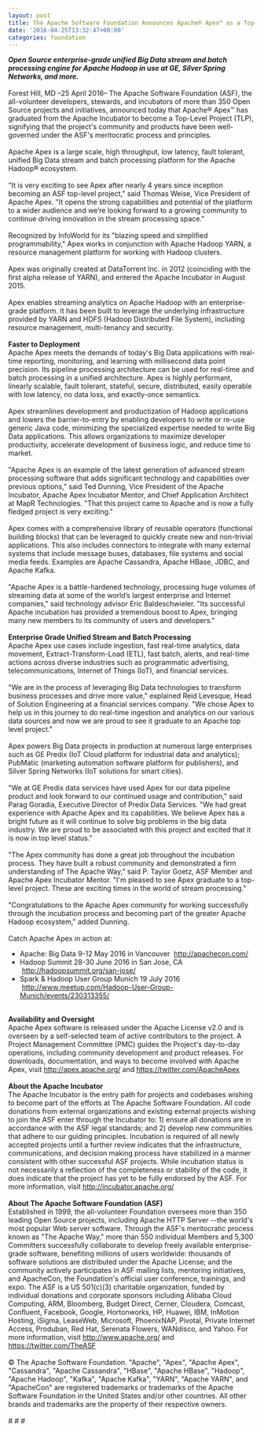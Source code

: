```yaml
---
layout: post
title: The Apache Software Foundation Announces Apache® Apex™ as a Top-Level Project
date: '2016-04-25T13:32:47+00:00'
categories: foundation
---
```

<div><b><i>Open Source enterprise-grade unified Big Data stream and batch processing engine for Apache Hadoop in use at GE, Silver Spring Networks, and more.</i></b></div> 
  <div><br /></div> 
  <div>Forest Hill, MD –25 April 2016– The Apache Software Foundation (ASF), the all-volunteer developers, stewards, and incubators of more than 350 Open Source projects and initiatives, announced today that Apache® Apex™ has graduated from the Apache Incubator to become a Top-Level Project (TLP), signifying that the project's community and products have been well-governed under the ASF's meritocratic process and principles.</div> 
  <div><br /></div> 
  <div>Apache Apex is a large scale, high throughput, low latency, fault tolerant, unified Big Data stream and batch processing platform for the Apache Hadoop® ecosystem.</div> 
  <div><br /></div> 
  <div>&quot;It is very exciting to see Apex after nearly 4 years since inception becoming an ASF top-level project,&quot; said Thomas Weise, Vice President of Apache Apex. &quot;It opens the strong capabilities and potential of the platform to a wider audience and we’re looking forward to a growing community to continue driving innovation in the stream processing space.&quot;</div> 
  <div><br /></div> 
  <div>Recognized by InfoWorld for its &quot;blazing speed and simplified programmability,&quot; Apex works in conjunction with Apache Hadoop YARN, a resource management platform for working with Hadoop clusters.</div> 
  <div><br /></div> 
  <div>Apex was originally created at DataTorrent Inc. in 2012 (coinciding with the first alpha release of YARN), and entered the Apache Incubator in August 2015.</div> 
  <div><br /></div> 
  <div>Apex enables streaming analytics on Apache Hadoop with an enterprise-grade platform. It has been built to leverage the underlying infrastructure provided by YARN and HDFS (Hadoop Distributed File System), including resource management, multi-tenancy and security.&nbsp;</div> 
  <div><br /></div> 
  <div><b>Faster to Deployment</b></div> 
  <div>Apache Apex meets the demands of today's Big Data applications with real-time reporting, monitoring, and learning with millisecond data point precision. Its pipeline processing architecture can be used for real-time and batch processing in a unified architecture. Apex is highly performant, linearly scalable, fault tolerant, stateful, secure, distributed, easily operable with low latency, no data loss, and exactly-once semantics.</div> 
  <div><br /></div> 
  <div>Apex streamlines development and productization of Hadoop applications and lowers the barrier-to-entry by enabling developers to write or re-use generic Java code, minimizing the specialized expertise needed to write Big Data applications. This allows organizations to maximize developer productivity, accelerate development of business logic, and reduce time to market.</div> 
  <div><br /></div> 
  <div>&quot;Apache Apex is an example of the latest generation of advanced stream processing software that adds significant technology and capabilities over previous options,&quot; said Ted Dunning, Vice President of the Apache Incubator, Apache Apex Incubator Mentor, and Chief Application Architect at MapR Technologies. &quot;That this project came to Apache and is now a fully fledged project is very exciting.&quot;</div> 
  <div><br /></div> 
  <div>Apex comes with a comprehensive library of reusable operators (functional building blocks) that can be leveraged to quickly create new and non-trivial applications. This also includes connectors to integrate with many external systems that include message buses, databases, file systems and social media feeds. Examples are Apache Cassandra, Apache HBase, JDBC, and Apache Kafka.</div> 
  <div><br /></div> 
  <div>&quot;Apache Apex is a battle-hardened technology, processing huge volumes of streaming data at some of the world’s largest enterprise and Internet companies,&quot; said technology advisor Eric Baldeschwieler. &quot;Its successful Apache incubation has provided a tremendous boost to Apex, bringing many new members to its community of users and developers.&quot;</div> 
  <div><br /></div> 
  <div><b>Enterprise Grade Unified Stream and Batch Processing</b></div> 
  <div>Apache Apex use cases include ingestion, fast real-time analytics, data movement, Extract-Transform-Load (ETL), fast batch, alerts, and real-time actions across diverse industries such as programmatic advertising, telecommunications, Internet of Things (IoT), and financial services.</div> 
  <div><br /></div> 
  <div>&quot;We are in the process of leveraging Big Data technologies to transform business processes and drive more value,&quot; explained Reid Levesque, Head of Solution Engineering at a financial services company. &quot;We chose Apex to help us in this journey to do real-time ingestion and analytics on our various data sources and now we are proud to see it graduate to an Apache top level project.&quot;</div> 
  <div><br /></div> 
  <div>Apex powers Big Data projects in production at numerous large enterprises such as GE Predix (IoT Cloud platform for industrial data and analytics); PubMatic (marketing automation software platform for publishers), and Silver Spring Networks (IoT solutions for smart cities).</div> 
  <div><br /></div> 
  <div>&quot;We at GE Predix data services have used Apex for our data pipeline product and look forward to our continued usage and contribution,&quot; said Parag Goradia, Executive Director of Predix Data Services. &quot;We had great experience with Apache Apex and its capabilities. We believe Apex has a bright future as it will continue to solve big problems in the big data industry. We are proud to be associated with this project and excited that it is now in top level status.&quot;</div> 
  <div><br /></div> 
  <div>&quot;The Apex community has done a great job throughout the incubation process. They have built a robust community and demonstrated a firm understanding of The Apache Way,&quot; said P. Taylor Goetz, ASF Member and Apache Apex Incubator Mentor. &quot;I'm pleased to see Apex graduate to a top-level project. These are exciting times in the world of stream processing.&quot;</div> 
  <div><br /></div> 
  <div>&quot;Congratulations to the Apache Apex community for working successfully through the incubation process and becoming part of the greater Apache Hadoop ecosystem,&quot; added Dunning.</div> 
  <div><br /></div> 
  <div>Catch Apache Apex in action at:</div> 
  <div> 
    <ul> 
      <li>Apache: Big Data 9-12 May 2016 in Vancouver &nbsp;<a href="http://apachecon.com/">http://apachecon.com/</a></li> 
      <li>Hadoop Summit 28-30 June 2016 in San Jose, CA &nbsp;<a href="http://hadoopsummit.org/san-jose/">http://hadoopsummit.org/san-jose/</a></li> 
      <li>Spark &amp; Hadoop User Group Munich 19 July 2016 &nbsp;<a href="http://www.meetup.com/Hadoop-User-Group-Munich/events/230313355/">http://www.meetup.com/Hadoop-User-Group-Munich/events/230313355/</a></li> 
    </ul> 
  </div> 
  <div><br /></div> 
  <div><b>Availability and Oversight</b></div> 
  <div>Apache Apex software is released under the Apache License v2.0 and is overseen by a self-selected team of active contributors to the project. A Project Management Committee (PMC) guides the Project's day-to-day operations, including community development and product releases. For downloads, documentation, and ways to become involved with Apache Apex, visit <a href="http://apex.apache.org/">http://apex.apache.org/</a> and <a href="http://apex.apache.org/">https://twitter.com/ApacheApex</a></div> 
  <div><br /></div> 
  <div><b>About the Apache Incubator</b></div> 
  <div>The Apache Incubator is the entry path for projects and codebases wishing to become part of the efforts at The Apache Software Foundation. All code donations from external organizations and existing external projects wishing to join the ASF enter through the Incubator to: 1) ensure all donations are in accordance with the ASF legal standards; and 2) develop new communities that adhere to our guiding principles. Incubation is required of all newly accepted projects until a further review indicates that the infrastructure, communications, and decision making process have stabilized in a manner consistent with other successful ASF projects. While incubation status is not necessarily a reflection of the completeness or stability of the code, it does indicate that the project has yet to be fully endorsed by the ASF. For more information, visit <a href="http://incubator.apache.org/">http://incubator.apache.org/</a></div> 
  <div><br /></div> 
  <div><b>About The Apache Software Foundation (ASF)</b></div> 
  <div>Established in 1999, the all-volunteer Foundation oversees more than 350 leading Open Source projects, including Apache HTTP Server --the world's most popular Web server software. Through the ASF's meritocratic process known as &quot;The Apache Way,&quot; more than 550 individual Members and 5,300 Committers successfully collaborate to develop freely available enterprise-grade software, benefiting millions of users worldwide: thousands of software solutions are distributed under the Apache License; and the community actively participates in ASF mailing lists, mentoring initiatives, and ApacheCon, the Foundation's official user conference, trainings, and expo. The ASF is a US 501(c)(3) charitable organization, funded by individual donations and corporate sponsors including Alibaba Cloud Computing, ARM, Bloomberg, Budget Direct, Cerner, Cloudera, Comcast, Confluent, Facebook, Google, Hortonworks, HP, Huawei, IBM, InMotion Hosting, iSigma, LeaseWeb, Microsoft, PhoenixNAP, Pivotal, Private Internet Access, Produban, Red Hat, Serenata Flowers, WANdisco, and Yahoo. For more information, visit <a href="http://www.apache.org/">http://www.apache.org/</a> and <a href="https://twitter.com/TheASF">https://twitter.com/TheASF</a></div> 
  <div><br /></div> 
  <div>© The Apache Software Foundation. &quot;Apache&quot;, &quot;Apex&quot;, &quot;Apache Apex&quot;, &quot;Cassandra&quot;, &quot;Apache Cassandra&quot;, &quot;HBase&quot;, &quot;Apache HBase&quot;, &quot;Hadoop&quot;, &quot;Apache Hadoop&quot;, &quot;Kafka&quot;, &quot;Apache Kafka&quot;, &quot;YARN&quot;, &quot;Apache YARN&quot;, and &quot;ApacheCon&quot; are registered trademarks or trademarks of the Apache Software Foundation in the United States and/or other countries. All other brands and trademarks are the property of their respective owners.</div> 
  <div><br /></div> 
  <div># # #</div>
